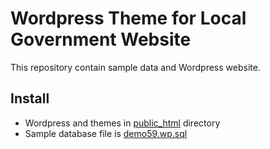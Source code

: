 # Wordpress Theme for Local Government Website

This repository contain sample data and Wordpress website.

## Install

 * Wordpress and themes in [public_html](/tree/master/public_html) directory
 * Sample database file is [demo59.wp.sql](/blob/master/demo59_wp.sql)


